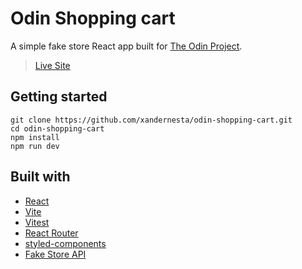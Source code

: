 # Odin Shopping cart

A simple fake store React app built for [The Odin Project](https://www.theodinproject.com/lessons/node-path-react-new-shopping-cart).

>[Live Site](https://odin-shopping-cart.pages.dev/)

## Getting started

```
git clone https://github.com/xandernesta/odin-shopping-cart.git
cd odin-shopping-cart
npm install
npm run dev
```

## Built with

- [React](https://reactjs.org/)
- [Vite](https://vitejs.dev/)
- [Vitest](https://vitest.dev/guide/)
- [React Router](https://reactrouter.com/)
- [styled-components](https://styled-components.com/)
- [Fake Store API](https://fakestoreapi.com/)
